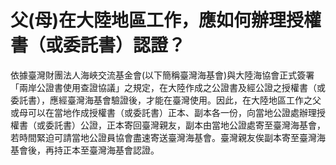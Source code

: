 # 父(母)在大陸地區工作，應如何辦理授權書（或委託書）認證？

依據臺灣財團法人海峽交流基金會(以下簡稱臺灣海基會)與大陸海協會正式簽署「兩岸公證書使用查證協議」之規定，在大陸作成之公證書及經公證之授權書（或委託書），應經臺灣海基會驗證後，才能在臺灣使用。因此，在大陸地區工作之父或母可以在當地作成授權書（或委託書）正本、副本各一份，向當地公證處辦理授權書（或委託書）公證，正本寄回臺灣親友，副本由當地公證處寄至臺灣海基會，若時間緊迫可請當地公證員協會盡速寄送臺灣海基會。臺灣親友俟副本寄至臺灣海基會後，再持正本至臺灣海基會認證。

